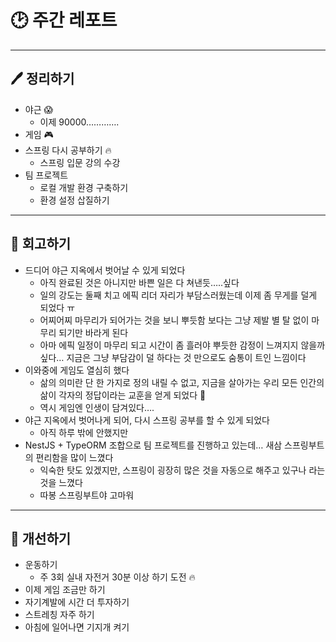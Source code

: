 # 🕑 주간 레포트

---

## 🖊 정리하기

- 야근 😱
  - 이제 90000………….
- 게임 🎮
- 스프링 다시 공부하기 🔥
  - 스프링 입문 강의 수강
- 팀 프로젝트
  - 로컬 개발 환경 구축하기
  - 환경 설정 삽질하기

---

## 💭 회고하기

- 드디어 야근 지옥에서 벗어날 수 있게 되었다
  - 아직 완료된 것은 아니지만 바쁜 일은 다 쳐낸듯…..싶다
  - 일의 강도는 둘째 치고 에픽 리더 자리가 부담스러웠는데 이제 좀 무게를 덜게 되었다 ㅠ
  - 어찌어찌 마무리가 되어가는 것을 보니 뿌듯함 보다는 그냥 제발 별 탈 없이 마무리 되기만 바라게 된다
  - 아마 에픽 일정이 마무리 되고 시간이 좀 흘러야 뿌듯한 감정이 느껴지지 않을까 싶다… 지금은 그냥 부담감이 덜 하다는 것 만으로도 숨통이 트인 느낌이다
- 이와중에 게임도 열심히 했다
  - 삶의 의미란 단 한 가지로 정의 내릴 수 없고, 지금을 살아가는 우리 모든 인간의 삶이 각자의 정답이라는 교훈을 얻게 되었다 🥹
  - 역시 게임엔 인생이 담겨있다….
- 야근 지옥에서 벗어나게 되어, 다시 스프링 공부를 할 수 있게 되었다
  - 아직 하루 밖에 안했지만
- NestJS + TypeORM 조합으로 팀 프로젝트를 진행하고 있는데… 새삼 스프링부트의 편리함을 많이 느꼈다
  - 익숙한 탓도 있겠지만, 스프링이 굉장히 많은 것을 자동으로 해주고 있구나 라는 것을 느꼈다
  - 따봉 스프링부트야 고마워

---

## 🥊 개선하기

- 운동하기
  - 주 3회 실내 자전거 30분 이상 하기 도전 🔥
- 이제 게임 조금만 하기
- 자기계발에 시간 더 투자하기
- 스트레칭 자주 하기
- 아침에 일어나면 기지개 켜기
